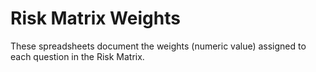# Risk Matrix Weights

These spreadsheets document the weights (numeric value) assigned to each question in the Risk Matrix.
